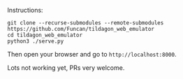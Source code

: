 Instructions:

```
git clone --recurse-submodules --remote-submodules https://github.com/Funcan/tildagon_web_emulator
cd tildagon_web_emulator
python3 ./serve.py
```

Then open your browser and go to `http://localhost:8000`.


Lots not working yet, PRs very welcome.
